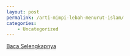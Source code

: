 ```yaml
---
layout: post
permalink: /arti-mimpi-lebah-menurut-islam/
categories:
    - Uncategorized
---
```


[Baca Selengkapnya](/10)